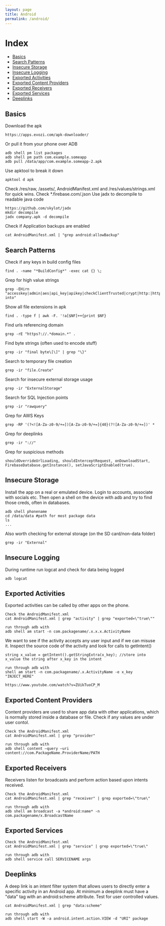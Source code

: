 ```yaml
---
layout: page
title: Android
permalink: /android/
---
```


# Index

* [Basics](#basics)
* [Search Patterns](#search-patterns)
* [Insecure Storage](#insecure-storage)
* [Insecure Logging](#insecure-logging)
* [Exported Activities](#exported-activities)
* [Exported Content Providers](#exported-content-providers)
* [Exported Receivers](#exported-receivers)
* [Exported Services](#exported-services)
* [Deeplinks](#deeplinks)


## Basics

Download the apk
```
https://apps.evozi.com/apk-downloader/
```
Or pull it from your phone over ADB
```
adb shell pm list packages
adb shell pm path com.example.someapp
adb pull /data/app/com.example.someapp-2.apk
```
Use apktool to break it down
```
apktool d apk
```
Check /res/raw, /assets/, AndroidManifest.xml and /res/values/strings.xml for quick wins. Check *.firebase.com/.json
Use jadx to decompile to readable java code
```
https://github.com/skylot/jadx
mkdir decompile
jadx company.apk -d decompile
```
Check if Application backups are enabled
```
cat AndroidManifest.xml | "grep android:allowBackup"
```

## Search Patterns
Check if any keys in build config files
```
find . -name "*BuildConfig*" -exec cat {} \;
```
Grep for high value strings
```
grep -EHirn "accesskey|admin|aes|api_key|apikey|checkClientTrusted|crypt|http:|https:|password|pinning|secret|SHA256|SharedPreferences|superuser|token|X509TrustManager|insert into"
```
Show all file extensions in apk
```
find . -type f | awk -F. '!a[$NF]++{print $NF} 
```
Find urls referencing domain
```
grep -rE "https?://.*domain.*" .
```
Find byte strings (often used to encode stuff)
```
grep -ir "final byte\[\]" | grep "\}"
```
Search to temporary file creation
```
grep -ir "file.Create"
```
Search for insecure external storage usage
```
grep -ir "ExternalStorage"
```
Search for SQL Injection points
```
grep -ir "rawquery"
```
Grep for AWS Keys
```
grep -RP '(?<![A-Za-z0-9/+=])[A-Za-z0-9/+=]{40}(?![A-Za-z0-9/+=])' *
```
Grep for deeplinks
```
grep -ir "://"
```
Grep for suspicious methods
```
shouldOverrideUrlLoading, shouldInterceptRequest, onDownloadStart, FirebaseDatabase.getInstance(), setJavaScriptEnabled(true).
```


## Insecure Storage

Install the app on a real or emulated device. Login to accounts, associate with socials etc.
Then open a shell on the device with adb and try to find those creds, often in databases.
```
adb shell phonename
cd /data/data #path for most package data
ls
...
```
Also worth checking for external storage (on the SD card/non-data folder)
```
grep -ir "External"
```

## Insecure Logging
During runtime run logcat and check for data being logged
```
adb logcat
```

## Exported Activities
Exported activities can be called by other apps on the phone.
```
Check the AndroidManifest.xml
cat AndroidManifest.xml | grep "activity" | grep "exported=\"true\""

run through adb with
adb shell am start -n com.packagename/.x.x.x.ActivityName
```
We want to see if the activity accepts any user input and if we can misuse it.
Inspect the source code of the activity and look for calls to getIntent()
```
string x_value = getIntent().getStringExtra(x_key); //store into x_value the string after x_key in the intent

run through adb with
shell am start -n com.packagename/.x.ActivityName -e x_key "INJECT_HERE"

https://www.youtube.com/watch?v=ZUikTuoCP_M
```

## Exported Content Providers
Content providers are used to share app data with other applications, which is normally stored inside a database or file.
Check if any values are under user contol.
```
Check the AndroidManifest.xml
cat AndroidManifest.xml | grep "provider"

run through adb with
adb shell content –query –uri content://com.PackageName.ProviderName/PATH
```

## Exported Receivers
Receivers listen for broadcasts and perform action based upon intents received.
```
Check the AndroidManifest.xml
cat AndroidManifest.xml | grep "receiver" | grep exported=\"true\"

run through adb with
adb shell am broadcast -a *android:name* -n com.packagename/x.BroadcastName
```

## Exported Services
```
Check the AndroidManifest.xml
cat AndroidManifest.xml | grep "service" | grep exported=\"true\"

run through adb with
adb shell service call SERVICENAME args 
```

## Deeplinks

A deep link is an intent filter system that allows users to directly enter a specific activity in an Android app.
At minimum a deeplink must have a "data" tag with an android:scheme attribute.
Test for user controlled values.
```
cat AndroidManifest.xml | grep "data:scheme"
  
run through adb with
adb shell start -W -a android.intent.action.VIEW -d "URI" package
```
